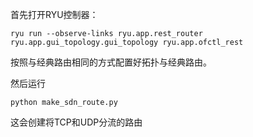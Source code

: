首先打开RYU控制器：

```shell
ryu run --observe-links ryu.app.rest_router ryu.app.gui_topology.gui_topology ryu.app.ofctl_rest
```

按照与经典路由相同的方式配置好拓扑与经典路由。

然后运行

```shell
python make_sdn_route.py
```

这会创建将TCP和UDP分流的路由